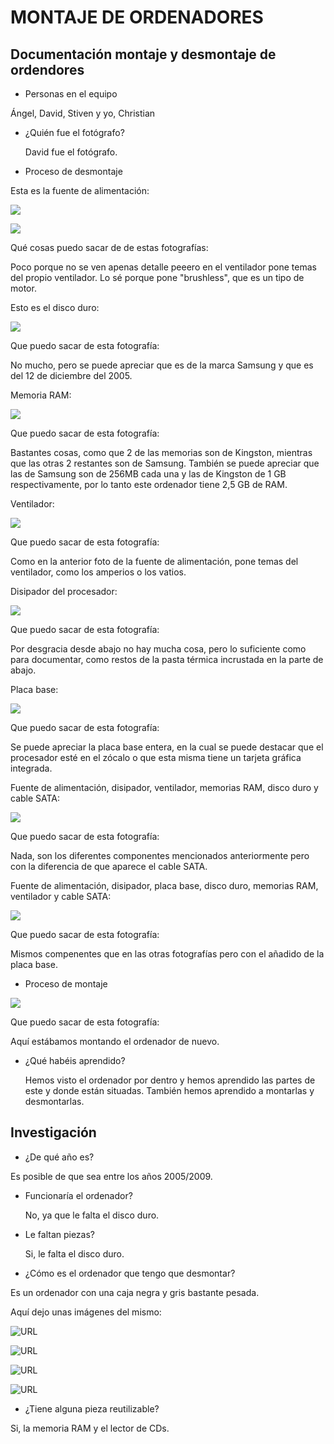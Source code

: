 
#                                             MONTAJE DE ORDENADORES



## Documentación montaje y desmontaje de ordendores

- Personas en el equipo

 Ángel, David, Stiven y yo, Christian
 
 - ¿Quién fue el fotógrafo?

   David fue el fotógrafo.
  
  
 - Proceso de desmontaje 

Esta es la fuente de alimentación:


![](https://github.com/DavidMenCam/1er-trimestre/blob/main/IMG_20210929_120321.jpg)

![](https://github.com/DavidMenCam/1er-trimestre/blob/main/IMG_20210929_120333.jpg)

Qué cosas puedo sacar de de estas fotografías:

Poco porque no se ven apenas detalle peeero en el ventilador pone temas del propio ventilador. Lo sé porque pone "brushless", que es un tipo de motor. 



Esto es el disco duro:

![](https://github.com/DavidMenCam/1er-trimestre/blob/main/IMG_20210929_121620.jpg)

Que puedo sacar de esta fotografía:

No mucho, pero se puede apreciar que es de la marca Samsung y que es del 12 de diciembre del 2005.



Memoria RAM:

![](https://github.com/DavidMenCam/1er-trimestre/blob/main/IMG_20210929_121805.jpg)

Que puedo sacar de esta fotografía:

Bastantes cosas, como que 2 de las memorias son de Kingston, mientras que las otras 2 restantes son de Samsung. También se puede apreciar que las de Samsung son de 256MB cada una y las de Kingston de 1 GB respectivamente, por lo tanto este ordenador tiene 2,5 GB de RAM.



Ventilador:

![](https://github.com/DavidMenCam/1er-trimestre/blob/main/IMG_20210929_122850.jpg)

Que puedo sacar de esta fotografía:

Como en la anterior foto de la fuente de alimentación, pone temas del ventilador, como los amperios o los vatios.



Disipador del procesador:

![](https://github.com/DavidMenCam/1er-trimestre/blob/main/IMG_20210929_123126.jpg)

Que puedo sacar de esta fotografía:

Por desgracia desde abajo no hay mucha cosa, pero lo suficiente como para documentar, como restos de la pasta térmica incrustada en la parte de abajo.



Placa base:

![](https://github.com/DavidMenCam/1er-trimestre/blob/main/IMG_20210929_123455.jpg)

Que puedo sacar de esta fotografía:

Se puede apreciar la placa base entera, en la cual se puede destacar que el procesador esté en el zócalo o que esta misma tiene un tarjeta gráfica integrada.



Fuente de alimentación, disipador, ventilador, memorias RAM, disco duro y cable SATA:

![](https://github.com/DavidMenCam/1er-trimestre/blob/main/IMG_20210929_123506.jpg)

Que puedo sacar de esta fotografía:

Nada, son los diferentes componentes mencionados anteriormente pero con la diferencia de que aparece el cable SATA.



Fuente de alimentación, disipador, placa base, disco duro, memorias RAM, ventilador y cable SATA:

![](https://github.com/DavidMenCam/1er-trimestre/blob/main/IMG_20210929_124718_1.jpg)
 
 Que puedo sacar de esta fotografía:
 
 Mismos compenentes que en las otras fotografías pero con el añadido de la placa base.
 
 
 - Proceso de montaje

![](https://github.com/Tabrih/1er-Trimestre/blob/main/Partes%20de%20un%20Ordenador/IMG_20210929_115041.jpg)

Que puedo sacar de esta fotografía:

Aquí estábamos montando el ordenador de nuevo.

 - ¿Qué habéis aprendido? 

   Hemos visto el ordenador por dentro y hemos aprendido las partes de este y donde están situadas. También hemos aprendido a montarlas y desmontarlas.











































## Investigación

- ¿De qué año es?

 Es posible de que sea entre los años 2005/2009. 

- Funcionaría el ordenador?

  No, ya que le falta el disco duro.
  
 - Le faltan piezas? 

   Si, le falta el disco duro.

- ¿Cómo es el ordenador que tengo que desmontar?

 Es un ordenador con una caja negra y gris bastante pesada.
 
 Aquí dejo unas imágenes del mismo:

![URL](https://github.com/DavidMenCam/1er-trimestre/blob/main/IMG_20210929_114820.jpg)

![URL](https://github.com/DavidMenCam/1er-trimestre/blob/main/IMG_20210929_114922.jpg)

![URL](https://github.com/DavidMenCam/1er-trimestre/blob/main/IMG_20210929_114925.jpg)

![URL](https://github.com/DavidMenCam/1er-trimestre/blob/main/IMG_20210929_115323.jpg)


- ¿Tiene alguna pieza reutilizable?

 Si, la memoria RAM y el lector de CDs.




